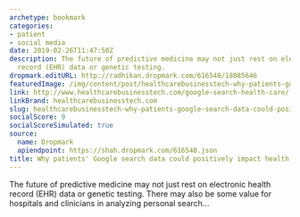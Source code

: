 ```yaml
---
archetype: bookmark
categories:
- patient
- social media
date: 2019-02-26T11:47:50Z
description: The future of predictive medicine may not just rest on electronic health
  record (EHR) data or genetic testing.
dropmark.editURL: http://radhikan.dropmark.com/616548/18085646
featuredImage: /img/content/post/healthcarebusinesstech-why-patients-google-search-data-could-positively-impact-health-care.jpg
link: http://www.healthcarebusinesstech.com/google-search-health-care/
linkBrand: healthcarebusinesstech.com
slug: healthcarebusinesstech-why-patients-google-search-data-could-positively-impact-health-care
socialScore: 9
socialScoreSimulated: true
source:
  name: Dropmark
  apiendpoint: https://shah.dropmark.com/616548.json
title: Why patients' Google search data could positively impact health care
---
```

The future of predictive medicine may not just rest on electronic health record (EHR) data or genetic testing. There may also be some value for hospitals and clinicians in analyzing personal search…